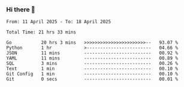 ### Hi there 👋

<!--
**zhumeme/zhumeme** is a ✨ _special_ ✨ repository because its `README.md` (this file) appears on your GitHub profile.

Here are some ideas to get you started:

- 🔭 I’m currently working on ...
- 🌱 I’m currently learning ...
- 👯 I’m looking to collaborate on ...
- 🤔 I’m looking for help with ...
- 💬 Ask me about ...
- 📫 How to reach me: ...
- 😄 Pronouns: ...
- ⚡ Fun fact: ...
-->

<!--START_SECTION:waka-->

```all_time
From: 11 April 2025 - To: 18 April 2025

Total Time: 21 hrs 33 mins

Go           20 hrs 3 mins   >>>>>>>>>>>>>>>>>>>>>>>--   93.07 %
Python       1 hr            >------------------------   04.66 %
JSON         11 mins         -------------------------   00.92 %
YAML         11 mins         -------------------------   00.89 %
SQL          3 mins          -------------------------   00.26 %
Text         1 min           -------------------------   00.10 %
Git Config   1 min           -------------------------   00.10 %
Git          0 secs          -------------------------   00.01 %
```

<!--END_SECTION:waka-->
